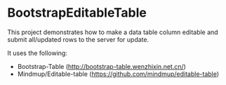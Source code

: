# BootstrapEditableTable
This project demonstrates how to make a data table column editable and submit all/updated rows to the server for update.

It uses the following: 

- Bootstrap-Table (http://bootstrap-table.wenzhixin.net.cn/)
- Mindmup/Editable-table (https://github.com/mindmup/editable-table)
